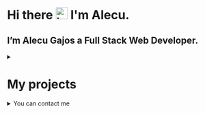# Hi there <img src="https://user-images.githubusercontent.com/89197029/224481523-31e1a43b-3ad2-4826-9fb2-fc7accab8211.gif" width="28" margin-left="20!" alt="hi"> I'm Alecu.



## I’m Alecu Gajos a Full Stack Web Developer.

<details>
  <summary>
    <h1>My projects</h1>
  </summary>


[Porfolio](https://statuesque-douhua-0efb45.netlify.app/)

[Auth_To_Do](https://bespoke-unicorn-c72030.netlify.app)

[Recipies Project](https://clumsy-tiara-hen.cyclic.app/)

[Firs Project](https://dciprojekt.netlify.app/)

[Travel](https://alekuwebdev.github.io/Travel/)

[Victoria-Site](https://alekuwebdev.github.io/Victoria-Site/)

[HIKING](https://alekuwebdev.github.io/HIKING/)

[Web-dev-freelance](https://alekuwebdev.github.io/Web-dev-freelance/)

[Sprite-Animation](https://alekuwebdev.github.io/Sprite-Animation/)

[Penny-animation](https://alekuwebdev.github.io/Penny-animation/)

[Ball-Animation](https://alekuwebdev.github.io/Ball-Animation/)

[Animation-of-squares](https://alekuwebdev.github.io/Animation-of-squares/)

[Buttons](https://alekuwebdev.github.io/Buttons/)

[Carousel](https://alekuwebdev.github.io/Carousel/)

[Cat and mouse](https://alekuwebdev.github.io/Cat-and-mouse/)

[Slider](https://alekuwebdev.github.io/Slider/)
  
</details>

<details>
  <summary>
    You can contact me
  </summary>
  
[<img src="https://user-images.githubusercontent.com/89197029/224483854-831178c9-465b-4cb8-93a9-df47d5f0f4f8.gif" width="28" alt="email">](https://www.linkedin.com/in/alecu-gajos-1b8477232)[E-mail](https://www.linkedin.com/in/alecu-gajos-1b8477232)
  

<!-- Here are some ideas to get you started:

- 🔭 I’m currently working on ...
- 🌱 I’m currently learning ...
- 👯 I’m looking to collaborate on ...
- 🤔 I’m looking for help with ...
- 💬 Ask me about ...
- 📫 How to reach me: ...
- 😄 Pronouns: ...
- ⚡ Fun fact: ...
-->

<!-- ### You can contact me anytime here:

[![Linkedin](img/LINKEDIN_ICON_TRANSPARENT_50.gif)](https://www.linkedin.com/in/alecu-gajos-1b8477232, "Alecu Gajos")
![](img/SocialsSmaller.gif)

### Languages and Tools:

![](img/visual-studio.jpg)

![](img/html.jpg)
![](img/CSS3.jpg.png)
![](img/sass-logo.jpg)
![](img/bootstrap.jpg)

![](img/javascript.jpg)
![](img/react.jpg)

![](img/Node.js.jpg)
![](img/express.jpg)
![](img/Express.jpg)
![](img/MongoDB.jpg)
![](img/git.png)

![](img/gimp.jpg)
![](img/figma.jpg)

![]()
-->



